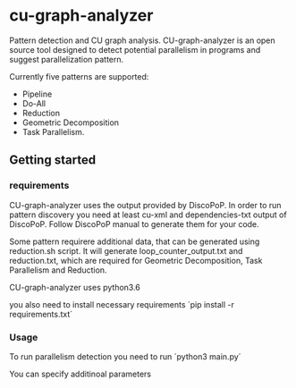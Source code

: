# cu-graph-analyzer
Pattern detection and CU graph analysis. CU-graph-analyzer  is an open source tool designed to detect potential parallelism in programs and suggest parallelization pattern.

Currently five patterns are supported:
* Pipeline
* Do-All
* Reduction
* Geometric Decomposition
* Task Parallelism.

## Getting started
### requirements
CU-graph-analyzer uses the output provided by DiscoPoP. In order to run pattern discovery you need at least cu-xml and dependencies-txt output of DiscoPoP. Follow DiscoPoP manual to generate them for your code.

Some pattern requirere additional data, that can be generated using reduction.sh script. It will generate loop_counter_output.txt and reduction.txt, which are required for Geometric Decomposition, Task Parallelism and Reduction.

CU-graph-analyzer uses python3.6

you also need to install necessary requirements ´pip install -r requirements.txt´

### Usage
To run parallelism detection you need to run ´python3 main.py´

You can specify additinoal parameters
